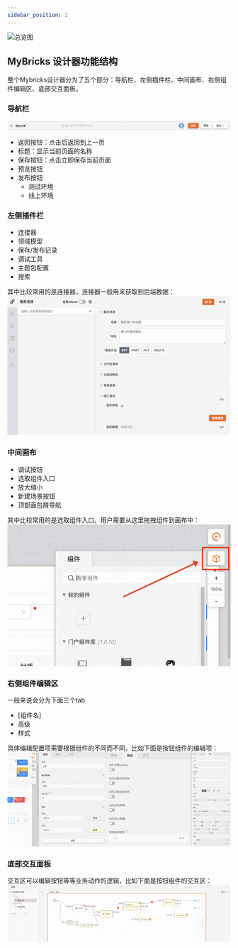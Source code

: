 ```yaml
---
sidebar_position: 1
---
```


![总览图](img/image-9.png)

## MyBricks 设计器功能结构

整个Mybricks设计器分为了五个部分：导航栏、左侧插件栏、中间画布、右侧组件编辑区、底部交互面板。

### 导航栏
![Alt text](img/image-1.png)
- 返回按钮：点击后返回到上一页
- 标题：显示当前页面的名称
- 保存按钮：点击立即保存当前页面
- 预览按钮
- 发布按钮
  - 测试环境
  - 线上环境

### 左侧插件栏
- 连接器
- 领域模型
- 保存/发布记录
- 调试工具
- 主题包配置
- 搜索

其中比较常用的是连接器，连接器一般用来获取到后端数据：
![Alt text](img/image-4.png)

### 中间画布
- 调试按钮
- 选取组件入口
- 放大缩小
- 新建场景按钮
- 顶部面包屑导航

其中比较常用的是选取组件入口，用户需要从这里拖拽组件到画布中：
![Alt text](img/image-6.png)

### 右侧组件编辑区
一般来说会分为下面三个tab
- [组件名]
- 高级
- 样式

具体编辑配置项需要根据组件的不同而不同，比如下面是按钮组件的编辑项：
![Alt text](img/image-7.png)


### 底部交互面板
交互区可以编辑按钮等等业务动作的逻辑，比如下面是按钮组件的交互区：
![Alt text](img/image-8.png)
